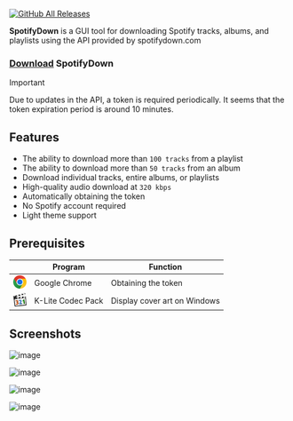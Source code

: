 [![GitHub All Releases](https://img.shields.io/github/downloads/afkarxyz/SpotifyDown-GUI/total?style=for-the-badge)](https://github.com/afkarxyz/SpotifyDown-GUI/releases)

**SpotifyDown** is a GUI tool for downloading Spotify tracks, albums, and playlists using the API provided by spotifydown.com

### [Download](https://github.com/afkarxyz/SpotifyDown-GUI/releases/download/v1.9/SpotifyDown.exe) SpotifyDown

> [!IMPORTANT]  
> Due to updates in the API, a token is required periodically. It seems that the token expiration period is around 10 minutes.

## Features

- The ability to download more than `100 tracks` from a playlist  
- The ability to download more than `50 tracks` from an album
- Download individual tracks, entire albums, or playlists
- High-quality audio download at `320 kbps`
- Automatically obtaining the token
- No Spotify account required
- Light theme support
  
## Prerequisites

|| Program | Function |
|------|-------------|----------|
| <img src="./Archived/assets/chrome.svg" width="24" height="24" alt="Chrome"/> | Google Chrome | Obtaining the token |
| <img src="./Archived/assets/k-lite.svg" width="24" height="24" alt="Chrome"/> | K-Lite Codec Pack | Display cover art on Windows |

## Screenshots

![image](https://github.com/user-attachments/assets/9be2aec9-c366-4690-90dd-344b3b6fa324)

![image](https://github.com/user-attachments/assets/017d0a7a-b06d-4daa-a468-817a8c39ae27)

![image](https://github.com/user-attachments/assets/23f7fa5c-3e71-4626-8860-b2bcb597c37d)

![image](https://github.com/user-attachments/assets/824270d3-fa97-4eb4-8719-3671f6535424)
